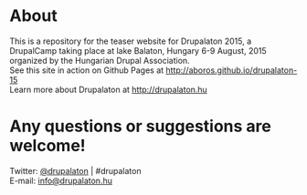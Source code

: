 # About

This is a repository for the teaser website for Drupalaton 2015, a DrupalCamp taking place at lake Balaton, Hungary 6-9 August, 2015 organized by the Hungarian Drupal Association.  
See this site in action on Github Pages at http://aboros.github.io/drupalaton-15  
Learn more about Drupalaton at http://drupalaton.hu  

# Any questions or suggestions are welcome!  
Twitter: [@drupalaton](https://twitter.com/drupalaton "drupalaton on twitter") | #drupalaton  
E-mail: info@drupalaton.hu